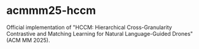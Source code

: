 # acmmm25-hccm
Official implementation of "HCCM: Hierarchical Cross-Granularity Contrastive and Matching Learning for Natural Language-Guided Drones" (ACM MM 2025).
